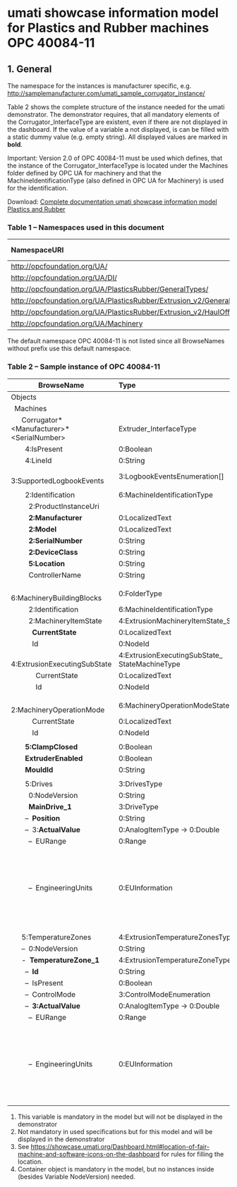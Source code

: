 # umati showcase information model for Plastics and Rubber machines OPC 40084-11

## 1. General

The namespace for the instances is manufacturer specific, e.g. <http://samplemanufacturer.com/umati_sample_corrugator_instance/>

Table 2 shows the complete structure of the instance needed for the umati demonstrator. The demonstrator requires, that all mandatory elements of the Corrugator_InterfaceType are existent, even if there are not displayed in the dashboard. If the value of a variable a not displayed, is can be filled with a static dummy value (e.g. empty string). All displayed values are marked in **bold**.

Important: Version 2.0 of OPC 40084-11 must be used which defines, that the instance of the Corrugator_InterfaceType is located under the Machines folder defined by OPC UA for machinery and that the MachineIdentificationType (also defined in OPC UA for Machinery) is used for the identification.

Download: [Complete documentation umati showcase information model Plastics and Rubber](https://github.com/umati/Showcase/tree/main/img/PlasticsRubber/PR_40084-11_PDF.pdf)

### Table 1 – Namespaces used in this document

| **NamespaceURI**                                                        | **Namespace Index** | **Example**                 |
| :---------------------------------------------------------------------- | :------------------ | :-------------------------- |
| <http://opcfoundation.org/UA/>                                          | 0                   | 0:NodeVersion               |
| <http://opcfoundation.org/UA/DI/>                                       | 2                   | 2:DeviceClass               |
| <http://opcfoundation.org/UA/PlasticsRubber/GeneralTypes/>              | 3                   | 3:MachineInformationType    |
| <http://opcfoundation.org/UA/PlasticsRubber/Extrusion_v2/GeneralTypes/> | 4                   | 4:ExtrusionDeviceType       |
| <http://opcfoundation.org/UA/PlasticsRubber/Extrusion_v2/HaulOff/>      | 5                   | 5:ClampClosed               |
| <http://opcfoundation.org/UA/Machinery>                                 | 6                   | 6:MachineIdentificationType |

The default namespace OPC 40084-11 is not listed since all BrowseNames without prefix use this default namespace.

### Table 2 – Sample instance of OPC 40084-11

<!-- textlint-disable -->

| **BrowseName**                                                   | **Type**                                           | **Example Value**                                                                                                                                           | **Remarks** |
| ---------------------------------------------------------------- | :------------------------------------------------- | :---------------------------------------------------------------------------------------------------------------------------------------------------------- | :---------- |
| Objects                                                          |                                                    |                                                                                                                                                             |             |
| &ensp;Machines                                                   |                                                    |                                                                                                                                                             |             |
| &ensp;&ensp;&ensp;Corrugator*&lt;Manufacturer>*&lt;SerialNumber> | Extruder_InterfaceType                             |                                                                                                                                                             |             |
| &ensp;&ensp;&ensp;&ensp;4:IsPresent                              | 0:Boolean                                          | true                                                                                                                                                        | 1)          |
| &ensp;&ensp;&ensp;&ensp;4:LineId                                 | 0:String                                           | “Foil line 1”                                                                                                                                               | 1)          |
| &ensp;&ensp;&ensp;&ensp;3:SupportedLogbookEvents                 | 3:LogbookEventsEnumeration[]                       | _empty array / NULL_                                                                                                                                        | 1)          |
|                                                                  |                                                    |                                                                                                                                                             |             |
| &ensp;&ensp;&ensp;&ensp;2:Identification                         | 6:MachineIdentificationType                        |                                                                                                                                                             |             |
| &ensp;&ensp;&ensp;&ensp;&ensp;2:ProductInstanceUri               |                                                    | “<https://samplemanufacturer.com/Corrugator1234>”                                                                                                           | 1)          |
| &ensp;&ensp;&ensp;&ensp;&ensp;**2:Manufacturer**                 | 0:LocalizedText                                    | “Sample Manufacturer”                                                                                                                                       |             |
| &ensp;&ensp;&ensp;&ensp;&ensp;**2:Model**                        | 0:LocalizedText                                    | “Corrugator 3000”                                                                                                                                           | 2)          |
| &ensp;&ensp;&ensp;&ensp;&ensp;**2:SerialNumber**                 | 0:String                                           | “1234”                                                                                                                                                      |             |
| &ensp;&ensp;&ensp;&ensp;&ensp;**2:DeviceClass**                  | 0:String                                           | “Corrugator”                                                                                                                                                |             |
| &ensp;&ensp;&ensp;&ensp;&ensp;**5:Location**                     | 0:String                                           | “K 14 F42/N 51.260407 E 6.744588”                                                                                                                           | 2), 3)      |
| &ensp;&ensp;&ensp;&ensp;&ensp;ControllerName                     | 0:String                                           | “My Controller”                                                                                                                                             | 1)          |
|                                                                  |                                                    |                                                                                                                                                             |             |
| &ensp;&ensp;&ensp;&ensp;6:MachineryBuildingBlocks                | 0:FolderType                                       |                                                                                                                                                             |             |
| &ensp;&ensp;&ensp;&ensp;&ensp;2:Identification                   | 6:MachineIdentificationType                        | Reference to the instance _Identification_ above                                                                                                            |             |
| &ensp;&ensp;&ensp;&ensp;&ensp;2:MachineryItemState               | 4:ExtrusionMachineryItemState_StateMachineType     |                                                                                                                                                             |             |
| &ensp;&ensp;&ensp;&ensp;&ensp;&ensp;**CurrentState**             | 0:LocalizedText                                    | “Executing”                                                                                                                                                 |             |
| &ensp;&ensp;&ensp;&ensp;&ensp;&ensp;Id                           | 0:NodeId                                           | ns=4;i=5092                                                                                                                                                 | 1)          |
| &ensp;&ensp;&ensp;&ensp;&ensp;&ensp;4:ExtrusionExecutingSubState | 4:ExtrusionExecutingSubState\_<br>StateMachineType |                                                                                                                                                             | 1)          |
| &ensp;&ensp;&ensp;&ensp;&ensp;&ensp;&ensp;CurrentState           | 0:LocalizedText                                    | “ControlledRun”                                                                                                                                             | 1)          |
| &ensp;&ensp;&ensp;&ensp;&ensp;&ensp;&ensp;Id                     | 0:NodeId                                           | ns=4;i=5070                                                                                                                                                 | 1)          |
|                                                                  |                                                    |                                                                                                                                                             |             |
| &ensp;&ensp;&ensp;&ensp;&ensp;2:MachineryOperationMode           | 6:MachineryOperationModeStateMachineType           |                                                                                                                                                             |             |
| &ensp;&ensp;&ensp;&ensp;&ensp;&ensp;CurrentState                 | 0:LocalizedText                                    | “Processing”                                                                                                                                                |             |
| &ensp;&ensp;&ensp;&ensp;&ensp;&ensp;Id                           | 0:NodeId                                           | ns=6;i=5026                                                                                                                                                 |             |
|                                                                  |                                                    |                                                                                                                                                             |             |
| &ensp;&ensp;&ensp;&ensp;**5:ClampClosed**                        | 0:Boolean                                          | true                                                                                                                                                        |             |
| &ensp;&ensp;&ensp;&ensp;**ExtruderEnabled**                      | 0:Boolean                                          | true                                                                                                                                                        |             |
| &ensp;&ensp;&ensp;&ensp;**MouldId**                              | 0:String                                           | “Mould 42”                                                                                                                                                  |             |
|                                                                  |                                                    |                                                                                                                                                             |             |
| &ensp;&ensp;&ensp;&ensp;5:Drives                                 | 3:DrivesType                                       |                                                                                                                                                             | 1), 4)      |
| &ensp;&ensp;&ensp;&ensp;&ensp;0:NodeVersion                      | 0:String                                           | “1”                                                                                                                                                         | 1)          |
| &ensp;&ensp;&ensp;&ensp;&ensp;**MainDrive_1**                    | 3:DriveType                                        |                                                                                                                                                             |             |
| &ensp;&ensp;&ensp;&ensp;–&ensp;**Position**                      | 0:String                                           | “Main Drive”                                                                                                                                                |             |
| &ensp;&ensp;&ensp;&ensp;–&ensp;3:**ActualValue**                 | 0:AnalogItemType -> 0:Double                       | 40.5                                                                                                                                                        |             |
| &ensp;&ensp;&ensp;&ensp;&ensp;–&ensp;EURange                     | 0:Range                                            | Low: 0, High: 80                                                                                                                                            |             |
| &ensp;&ensp;&ensp;&ensp;&ensp;–&ensp;EngineeringUnits            | 0:EUInformation                                    | <p>namespaceUri: “http://www.opcfoundation.org/UA/units/un/cefact”</p><p>unitId: 12888</p><p>displayName: “m/min”</p><p>description: “metre per minute”</p> |             |
|                                                                  |                                                    |                                                                                                                                                             |             |
| &ensp;&ensp;&ensp;5:TemperatureZones                             | 4:ExtrusionTemperatureZonesType                    |                                                                                                                                                             |             |
| &ensp;&ensp;&ensp;–&ensp;0:NodeVersion                           | 0:String                                           | “1”                                                                                                                                                         | 1)          |
| &ensp;&ensp;&ensp;-&ensp;**TemperatureZone_1**                   | 4:ExtrusionTemperatureZoneType                     |                                                                                                                                                             |             |
| &ensp;&ensp;&ensp;&ensp;–&ensp;**Id**                            | 0:String                                           | “Mould Temperature”                                                                                                                                         |             |
| &ensp;&ensp;&ensp;&ensp;–&ensp;IsPresent                         | 0:Boolean                                          | true                                                                                                                                                        | 1)          |
| &ensp;&ensp;&ensp;&ensp;–&ensp;ControlMode                       | 3:ControlModeEnumeration                           | 0 (=AUTOMATIC)                                                                                                                                              | 1)          |
| &ensp;&ensp;&ensp;&ensp;–&ensp;**3:ActualValue**                 | 0:AnalogItemType -> 0:Double                       | 37.5                                                                                                                                                        |             |
| &ensp;&ensp;&ensp;&ensp;&ensp;–&ensp;EURange                     | 0:Range                                            | Low: 0, High: 100                                                                                                                                           |             |
| &ensp;&ensp;&ensp;&ensp;&ensp;–&ensp;EngineeringUnits            | 0:EUInformation                                    | <p>namespaceUri: “http://www.opcfoundation.org/UA/units/un/cefact”</p><p>unitId: 4408652</p><p>displayName: “°C”</p><p>description: “degree Celsius”</p>    |             |

<!-- textlint-enable -->

1. This variable is mandatory in the model but will not be displayed in the demonstrator
2. Not mandatory in used specifications but for this model and will be displayed in the demonstrator
3. See <https://showcase.umati.org/Dashboard.html#location-of-fair-machine-and-software-icons-on-the-dashboard> for rules for filling the location.
4. Container object is mandatory in the model, but no instances inside (besides Variable NodeVersion) needed.
